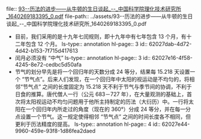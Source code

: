 file:: [93--历法的进步——从牛顿的生日谈起_--_中国科学院理化技术研究所_1640269183395_0.pdf](../assets/93--历法的进步——从牛顿的生日谈起_--_中国科学院理化技术研究所_1640269183395_0.pdf)
file-path:: ../assets/93--历法的进步——从牛顿的生日谈起_--_中国科学院理化技术研究所_1640269183395_0.pdf

- 目前，我们采用的是十九年七闰规则，即十九年中有七年包含 13 个月，有十二年包含 12 个月。
  ls-type:: annotation
  hl-page:: 3
  id:: 62027dab-4d72-4d42-b153-7f715d417613
- 闰月必须没有 “中气”
  ls-type:: annotation
  hl-page:: 3
  id:: 62027e16-4f58-4245-8e72-cedbc5d50afa
- 节气的划分早先是将一个回归年的天数分成 24 等分，结果每 15.218 天设置一个 “节气点”。后来人们发现，在一个回归年中太阳的视运动是不均匀的，将相邻“节气点” 之间的长度固定为 15.218 天不利于节气与季节间的协调，不利于日食的推算。唐代僧人一行（公元 683－727 年），在大量观测的基础上，首次将太阳视运动不均匀问题用于他所主持制定的历法（大衍历）中。一行将太阳在一个回归年内所走过的角度（现在的 360°）分成 24 等分，并在每一分点设置一个节气。这一规定使得相邻 “节气点” 之间的时间长度各不相同，但更利于历法精度的提高。
  ls-type:: annotation
  hl-page:: 4
  id:: 62027e44-9960-459e-93f8-1d86fea2daed